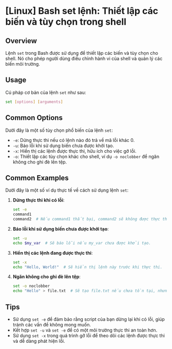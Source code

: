 # [Linux] Bash set lệnh: Thiết lập các biến và tùy chọn trong shell

## Overview
Lệnh `set` trong Bash được sử dụng để thiết lập các biến và tùy chọn cho shell. Nó cho phép người dùng điều chỉnh hành vi của shell và quản lý các biến môi trường.

## Usage
Cú pháp cơ bản của lệnh `set` như sau:

```bash
set [options] [arguments]
```

## Common Options
Dưới đây là một số tùy chọn phổ biến của lệnh `set`:

- `-e`: Dừng thực thi nếu có lệnh nào đó trả về mã lỗi khác 0.
- `-u`: Báo lỗi khi sử dụng biến chưa được khởi tạo.
- `-x`: Hiển thị các lệnh được thực thi, hữu ích cho việc gỡ lỗi.
- `-o`: Thiết lập các tùy chọn khác cho shell, ví dụ `-o noclobber` để ngăn không cho ghi đè lên tệp.

## Common Examples
Dưới đây là một số ví dụ thực tế về cách sử dụng lệnh `set`:

1. **Dừng thực thi khi có lỗi**:
   ```bash
   set -e
   command1
   command2  # Nếu command1 thất bại, command2 sẽ không được thực thi.
   ```

2. **Báo lỗi khi sử dụng biến chưa được khởi tạo**:
   ```bash
   set -u
   echo $my_var  # Sẽ báo lỗi nếu my_var chưa được khởi tạo.
   ```

3. **Hiển thị các lệnh đang được thực thi**:
   ```bash
   set -x
   echo "Hello, World!"  # Sẽ hiển thị lệnh này trước khi thực thi.
   ```

4. **Ngăn không cho ghi đè lên tệp**:
   ```bash
   set -o noclobber
   echo "Hello" > file.txt  # Sẽ tạo file.txt nếu chưa tồn tại, nhưng sẽ báo lỗi nếu file.txt đã tồn tại.
   ```

## Tips
- Sử dụng `set -e` để đảm bảo rằng script của bạn dừng lại khi có lỗi, giúp tránh các vấn đề không mong muốn.
- Kết hợp `set -u` và `set -e` để có một môi trường thực thi an toàn hơn.
- Sử dụng `set -x` trong quá trình gỡ lỗi để theo dõi các lệnh được thực thi và dễ dàng phát hiện lỗi.